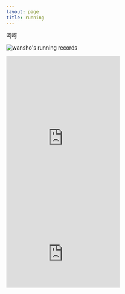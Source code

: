 ```yaml
---
layout: page
title: running
---
```


  呵呵

![wansho's running records](http://running.wansho.top/renderer)

<iframe height='454' width='300' frameborder='0' allowtransparency='true' scrolling='no' src='https://www.strava.com/athletes/71335350/latest-rides/746ff154b3c42f39ea178d8f9de47f10a3a2d0b1'></iframe>

<iframe height='160' width='300' frameborder='0' allowtransparency='true' scrolling='no' src='https://www.strava.com/athletes/71335350/activity-summary/746ff154b3c42f39ea178d8f9de47f10a3a2d0b1'></iframe>
